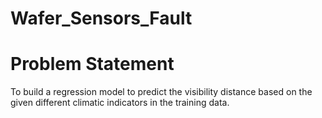 # Wafer_Sensors_Fault

# Problem Statement
To build a regression model to predict the visibility distance based on the given different climatic indicators in the training data. 
